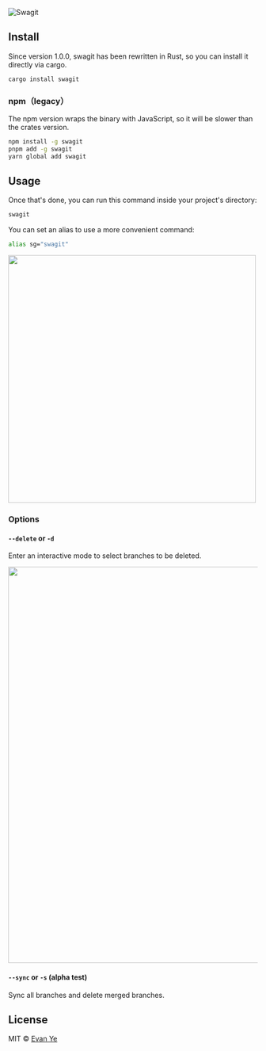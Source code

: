 ![Swagit](https://i.imgur.com/kYSEMFD.png)

## Install

Since version 1.0.0, swagit has been rewritten in Rust, so you can install it directly via cargo.

```bash
cargo install swagit
```

### npm（legacy）

The npm version wraps the binary with JavaScript, so it will be slower than the crates version.

```bash
npm install -g swagit
pnpm add -g swagit
yarn global add swagit
```

## Usage

Once that's done, you can run this command inside your project's directory:

```bash
swagit
```

You can set an alias to use a more convenient command:

```bash
alias sg="swagit"
```

<img src="https://i.imgur.com/lZE5CG1.gif" width="500">

### Options

#### `--delete` or `-d`

Enter an interactive mode to select branches to be deleted.

<img src="https://i.imgur.com/8Vk1yqS.gif" width="800">

#### `--sync` or `-s` (alpha test)

Sync all branches and delete merged branches.

## License

MIT © [Evan Ye](https://github.com/jigsawye)
